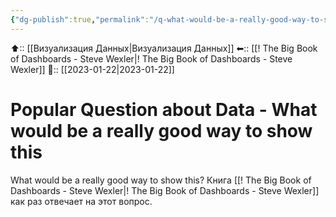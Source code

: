 ```yaml
---
{"dg-publish":true,"permalink":"/q-what-would-be-a-really-good-way-to-show-this/"}
---
```



⬆:: [[Визуализация Данных\|Визуализация Данных]]
⬅:: [[! The Big Book of Dashboards -  Steve Wexler\|! The Big Book of Dashboards -  Steve Wexler]]
📅:: [[2023-01-22\|2023-01-22]]

# Popular Question about Data - What would be a really good way to show this

What would be a really good way to show this?
Книга [[! The Big Book of Dashboards -  Steve Wexler\|! The Big Book of Dashboards -  Steve Wexler]] как раз отвечает на этот вопрос.